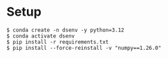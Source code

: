 # Setup

    $ conda create -n dsenv -y python=3.12
    $ conda activate dsenv
    $ pip install -r requirements.txt
    $ pip install --force-reinstall -v "numpy==1.26.0"
